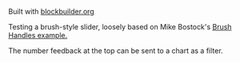 Built with [blockbuilder.org](http://blockbuilder.org)

Testing a brush-style slider, loosely based on Mike Bostock's <a href="https://bl.ocks.org/mbostock/4349545">Brush Handles example.</a>

The number feedback at the top can be sent to a chart as a filter.